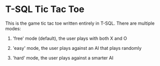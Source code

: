# T-SQL Tic Tac Toe

This is the game tic tac toe written entirely in T-SQL. There are multiple modes:

1. 'free' mode (default), the user plays with both X and O

2. 'easy' mode, the user plays against an AI that plays randomly

3. 'hard' mode, the user plays against a smarter AI
